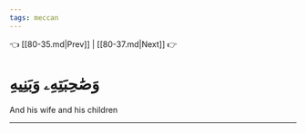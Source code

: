 ```yaml
---
tags: meccan
---
```


👈 [[80-35.md|Prev]] | [[80-37.md|Next]] 👉

# وَصَٰحِبَتِهِۦ وَبَنِيهِ

And his wife and his children

---


